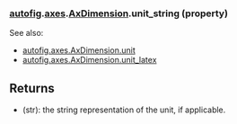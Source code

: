 ### [autofig](autofig.md).[axes](autofig.axes.md).[AxDimension](autofig.axes.AxDimension.md).unit_string (property)




See also:

* [autofig.axes.AxDimension.unit](autofig.axes.AxDimension.unit.md)
* [autofig.axes.AxDimension.unit_latex](autofig.axes.AxDimension.unit_latex.md)

Returns
--------
* (str): the string representation of the unit, if applicable.

